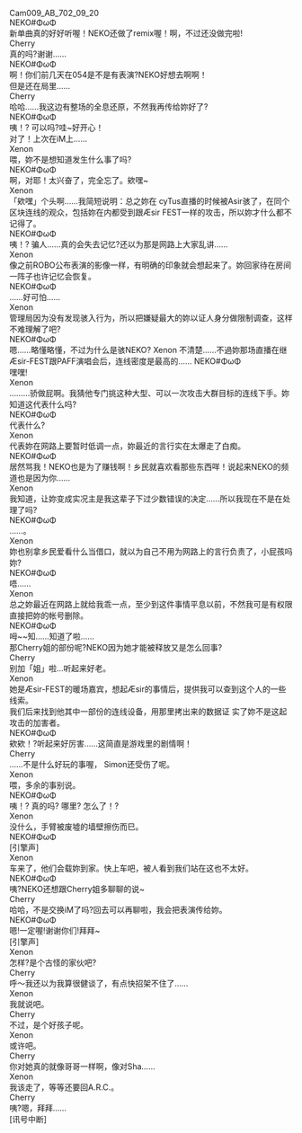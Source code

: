 Cam009_AB_702_09_20  
NEKO#ΦωΦ  
新单曲真的好好听喔！NEKO还做了remⅸ喔！啊，不过还没做完啦!  
Cherry  
真的吗?谢谢……  
NEKO#ΦωΦ  
啊！你们前几天在054是不是有表演?NEKO好想去啊啊！  
但是还在局里……  
Cherry  
哈哈……我这边有整场的全息还原，不然我再传给妳好了?  
NEKO#ΦωΦ  
咦！? 可以吗?哇~好开心！  
对了！上次在iM上……  
Xenon  
喂，妳不是想知道发生什么事了吗?  
NEKO#ΦωΦ   
啊，对耶！太兴奋了，完全忘了。欸嘿~  
Xenon  
「欸嘿」个头啊……我简短说明：总之妳在 cyTus直播的时候被Asir骇了，在同个区块连线的观众，包括妳在内都受到跟Æsir FEST一样的攻击，所以妳才什么都不记得了。  
NEKO#ΦωΦ   
咦！? 骗人……真的会失去记忆?还以为那是网路上大家乱讲……  
Xenon  
像之前ROBO公布表演的影像一样，有明确的印象就会想起来了。妳回家待在房间一阵子也许记忆会恢复。  
NEKO#ΦωΦ  
……好可怕……  
Xenon  
管理局因为没有发现骇入行为，所以把嫌疑最大的妳以证人身分做限制调查，这样不难理解了吧?  
NEKO#ΦωΦ  
嗯……略懂略懂，不过为什么是骇NEKO?
Xenon
不清楚……不過妳那场直播在继Æsir-FEST跟PAFF演唱会后，连线密度是最高的……
NEKO#ΦωΦ  
嘿嘿!  
Xenon  
………骄做屁啊。我猜他专门挑这种大型、可以一次攻击大群目标的连线下手。妳知道这代表什么吗?  
NEKO#ΦωΦ  
代表什么?  
Xenon  
代表妳在网路上要暂时低调一点，妳最近的言行实在太爆走了白痴。 
NEKO#ΦωΦ  
居然骂我！NEKO也是为了赚钱啊！乡民就喜欢看那些东西咩！说起来NEKO的频道也是因为你……  
Ⅹenon  
我知道，让妳变成实况主是我这辈子下过少数错误的决定……所以我现在不是在处理了吗?  
NEKO#ΦωΦ  
……。  
Xenon  
妳也别拿乡民爱看什么当借口，就以为自己不用为网路上的言行负责了，小屁孩吗妳?  
NEKO#ΦωΦ  
唔……  
Xenon  
总之妳最近在网路上就给我乖一点，至少到这件事情平息以前，不然我可是有权限直接把妳的帐号删除。  
NEKO#ΦωΦ  
呣~~知……知道了啦……  
那Cherry姐的部份呢?NEKO因为她才能被释放又是怎么回事?  
Cherry  
别加「姐」啦…听起来好老。  
Xenon  
她是Æsir-FEST的暖场嘉宾，想起Æsir的事情后，提供我可以查到这个人的一些线索。  
我们后来找到他其中一部份的连线设备，用那里拷出来的数据证
实了妳不是这起攻击的加害者。  
NEKO#ΦωΦ   
欸欸！?听起来好厉害……这简直是游戏里的剧情啊！  
Cherry  
……不是什么好玩的事喔， Simon还受伤了呢。  
Xenon  
喂，多余的事别说。  
NEKO#ΦωΦ  
咦！? 真的吗? 哪里? 怎么了！?  
Xenon  
没什么，手臂被废墟的墙壁擦伤而巳。  
NEKO#ΦωΦ  
[引擎声]  
Xenon  
车来了，他们会载妳到家。快上车吧，被人看到我们站在这也不太好。  
NEKO#ΦωΦ  
咦?NEKO还想跟Cherry姐多聊聊的说~  
Cherry  
哈哈，不是交换iM了吗?回去可以再聊啦，我会把表演传给妳。  
NEKO#ΦωΦ  
嗯!一定喔!谢谢你们!拜拜~  
[引擎声]  
Xenon  
怎样?是个古怪的家伙吧?  
Cherry  
呼～我还以为我算很健谈了，有点快招架不住了……  
Xenon  
我就说吧。  
Cherry  
不过，是个好孩子呢。  
Xenon  
或许吧。  
Cherry  
你对她真的就像哥哥一样啊，像对Sha……  
Xenon  
我该走了，等等还要回A.R.C.。  
Cherry  
咦?嗯，拜拜……  
[讯号中断]  
